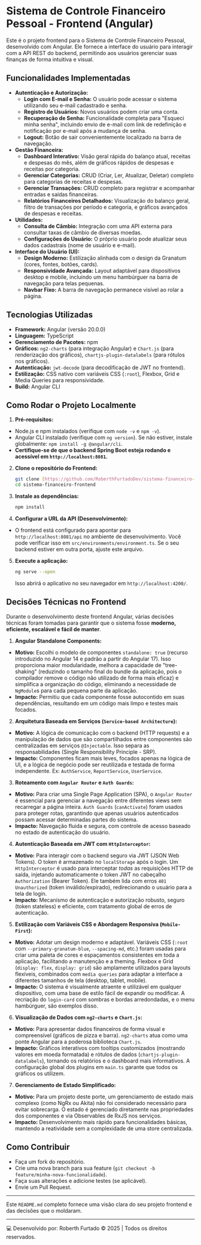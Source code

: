 # Sistema de Controle Financeiro Pessoal - Frontend (Angular)

Este é o projeto frontend para o Sistema de Controle Financeiro Pessoal, desenvolvido com Angular. Ele fornece a interface do usuário para interagir com a API REST do backend, permitindo aos usuários gerenciar suas finanças de forma intuitiva e visual.

## Funcionalidades Implementadas

* **Autenticação e Autorização:**
  * **Login com E-mail e Senha:** O usuário pode acessar o sistema utilizando seu e-mail cadastrado e senha.
  * **Registro de Usuários:** Novos usuários podem criar uma conta.
  * **Recuperação de Senha:** Funcionalidade completa para "Esqueci minha senha", incluindo envio de e-mail com link de redefinição e notificação por e-mail após a mudança de senha.
  * **Logout:** Botão de sair convenientemente localizado na barra de navegação.
* **Gestão Financeira:**
  * **Dashboard Interativo:** Visão geral rápida do balanço atual, receitas e despesas do mês, além de gráficos rápidos de despesas e receitas por categoria.
  * **Gerenciar Categorias:** CRUD (Criar, Ler, Atualizar, Deletar) completo para categorias de receitas e despesas.
  * **Gerenciar Transações:** CRUD completo para registrar e acompanhar entradas e saídas financeiras.
  * **Relatórios Financeiros Detalhados:** Visualização do balanço geral, filtro de transações por período e categoria, e gráficos avançados de despesas e receitas.
* **Utilidades:**
  * **Consulta de Câmbio:** Integração com uma API externa para consultar taxas de câmbio de diversas moedas.
  * **Configurações do Usuário:** O próprio usuário pode atualizar seus dados cadastrais (nome de usuário e e-mail).
* **Interface do Usuário (UI):**
  * **Design Moderno:** Estilização alinhada com o design da Granatum (cores, fontes, botões, cards).
  * **Responsividade Avançada:** Layout adaptável para dispositivos desktop e mobile, incluindo um menu hambúrguer na barra de navegação para telas pequenas.
  * **Navbar Fixo:** A barra de navegação permanece visível ao rolar a página.

## Tecnologias Utilizadas

* **Framework:** Angular (versão 20.0.0)
* **Linguagem:** TypeScript
* **Gerenciamento de Pacotes:** npm
* **Gráficos:** `ng2-charts` (para integração Angular) e `Chart.js` (para renderização dos gráficos), `chartjs-plugin-datalabels` (para rótulos nos gráficos).
* **Autenticação:** `jwt-decode` (para decodificação de JWT no frontend).
* **Estilização:** CSS nativo com variáveis CSS (`:root`), Flexbox, Grid e Media Queries para responsividade.
* **Build:** Angular CLI

## Como Rodar o Projeto Localmente

1.  **Pré-requisitos:**
  * Node.js e npm instalados (verifique com `node -v` e `npm -v`).
  * Angular CLI instalado (verifique com `ng version`). Se não estiver, instale globalmente: `npm install -g @angular/cli`.
  * **Certifique-se de que o backend Spring Boot esteja rodando e acessível em `http://localhost:8081`.**

2.  **Clone o repositório do Frontend:**
    ```bash
    git clone [https://github.com/RoberthFurtadoDev/sistema-financeiro-frontend.git](https://github.com/RoberthFurtadoDev/sistema-financeiro-frontend.git) # (ou a URL real do seu repositório frontend)
    cd sistema-financeiro-frontend
    ```

3.  **Instale as dependências:**
    ```bash
    npm install
    ```

4.  **Configurar a URL da API (Desenvolvimento):**
  * O frontend está configurado para apontar para `http://localhost:8081/api` no ambiente de desenvolvimento. Você pode verificar isso em `src/environments/environment.ts`. Se o seu backend estiver em outra porta, ajuste este arquivo.

5.  **Execute a aplicação:**
    ```bash
    ng serve --open
    ```
    Isso abrirá o aplicativo no seu navegador em `http://localhost:4200/`.

## Decisões Técnicas no Frontend

Durante o desenvolvimento deste frontend Angular, várias decisões técnicas foram tomadas para garantir que o sistema fosse **moderno, eficiente, escalável e fácil de manter**.

1.  **Angular Standalone Components:**
  * **Motivo:** Escolhi o modelo de componentes `standalone: true` (recurso introduzido no Angular 14 e padrão a partir do Angular 17). Isso proporciona maior modularidade, melhora a capacidade de "tree-shaking" (reduzindo o tamanho final do bundle da aplicação, pois o compilador remove o código não utilizado de forma mais eficaz) e simplifica a organização do código, eliminando a necessidade de `NgModule`s para cada pequena parte da aplicação.
  * **Impacto:** Permitiu que cada componente fosse autocontido em suas dependências, resultando em um código mais limpo e testes mais focados.

2.  **Arquitetura Baseada em Serviços (`Service-based Architecture`):**
  * **Motivo:** A lógica de comunicação com o backend (HTTP requests) e a manipulação de dados que são compartilhados entre componentes são centralizadas em serviços `@Injectable`. Isso separa as responsabilidades (Single Responsibility Principle - SRP).
  * **Impacto:** Componentes ficam mais leves, focados apenas na lógica de UI, e a lógica de negócio pode ser reutilizada e testada de forma independente. Ex: `AuthService`, `ReportService`, `UserService`.

3.  **Roteamento com `Angular Router` e `Auth Guards`:**
  * **Motivo:** Para criar uma Single Page Application (SPA), o `Angular Router` é essencial para gerenciar a navegação entre diferentes views sem recarregar a página inteira. `Auth Guards` (`canActivate`) foram usados para proteger rotas, garantindo que apenas usuários autenticados possam acessar determinadas partes do sistema.
  * **Impacto:** Navegação fluida e segura, com controle de acesso baseado no estado de autenticação do usuário.

4.  **Autenticação Baseada em JWT com `HttpInterceptor`:**
  * **Motivo:** Para interagir com o backend seguro via JWT (JSON Web Tokens). O token é armazenado no `localStorage` após o login. Um `HttpInterceptor` é usado para interceptar *todas* as requisições HTTP de saída, injetando automaticamente o token JWT no cabeçalho `Authorization` (Bearer Token). Ele também lida com erros `401 Unauthorized` (token inválido/expirado), redirecionando o usuário para a tela de login.
  * **Impacto:** Mecanismo de autenticação e autorização robusto, seguro (token stateless) e eficiente, com tratamento global de erros de autenticação.

5.  **Estilização com Variáveis CSS e Abordagem Responsiva (`Mobile-First`):**
  * **Motivo:** Adotar um design moderno e adaptável. Variáveis CSS (`:root` com `--primary-granatum-blue`, `--spacing-md`, etc.) foram usadas para criar uma paleta de cores e espaçamentos consistentes em toda a aplicação, facilitando a manutenção e a theming. Flexbox e Grid (`display: flex`, `display: grid`) são amplamente utilizados para layouts flexíveis, combinados com `media queries` para adaptar a interface a diferentes tamanhos de tela (desktop, tablet, mobile).
  * **Impacto:** O sistema é visualmente atraente e utilizável em qualquer dispositivo, com uma base de estilo fácil de expandir ou modificar. A recriação do `login-card` com sombras e bordas arredondadas, e o menu hambúrguer, são exemplos disso.

6.  **Visualização de Dados com `ng2-charts` e `Chart.js`:**
  * **Motivo:** Para apresentar dados financeiros de forma visual e compreensível (gráficos de pizza e barra). `ng2-charts` atua como uma ponte Angular para a poderosa biblioteca `Chart.js`.
  * **Impacto:** Gráficos interativos com tooltips customizados (mostrando valores em moeda formatada) e rótulos de dados (`chartjs-plugin-datalabels`), tornando os relatórios e o dashboard mais informativos. A configuração global dos plugins em `main.ts` garante que todos os gráficos os utilizem.

7.  **Gerenciamento de Estado Simplificado:**
  * **Motivo:** Para um projeto deste porte, um gerenciamento de estado mais complexo (como NgRx ou Akita) não foi considerado necessário para evitar sobrecarga. O estado é gerenciado diretamente nas propriedades dos componentes e via Observables de RxJS nos serviços.
  * **Impacto:** Desenvolvimento mais rápido para funcionalidades básicas, mantendo a reatividade sem a complexidade de uma store centralizada.

## Como Contribuir

* Faça um fork do repositório.
* Crie uma nova branch para sua feature (`git checkout -b feature/minha-nova-funcionalidade`).
* Faça suas alterações e adicione testes (se aplicável).
* Envie um Pull Request.

---

Este `README.md` completo fornece uma visão clara do seu projeto frontend e das decisões que o moldaram.

---
💻 Desenvolvido por: Roberth Furtado © 2025 | Todos os direitos reservados.
